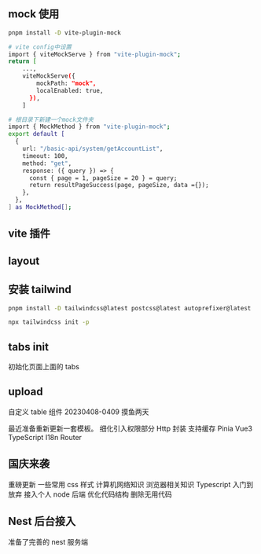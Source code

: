 ## mock 使用

```bash
pnpm install -D vite-plugin-mock

# vite config中设置
import { viteMockServe } from "vite-plugin-mock";
return [
    ...,
    viteMockServe({
        mockPath: "mock",
        localEnabled: true,
      }),
    ]

# 根目录下新建一个mock文件夹
import { MockMethod } from "vite-plugin-mock";
export default [
  {
    url: "/basic-api/system/getAccountList",
    timeout: 100,
    method: "get",
    response: ({ query }) => {
      const { page = 1, pageSize = 20 } = query;
      return resultPageSuccess(page, pageSize, data ={});
    },
  },
] as MockMethod[];
```

## vite 插件

## layout

## 安装 tailwind

```bash
pnpm install -D tailwindcss@latest postcss@latest autoprefixer@latest

npx tailwindcss init -p
```

## tabs init

初始化页面上面的 tabs

## upload

自定义 table 组件
20230408-0409 摸鱼两天

最近准备重新更新一套模板。
细化引入权限部分
Http 封装 支持缓存
Pinia Vue3 TypeScript
I18n Router

## 国庆来袭

重磅更新
一些常用 css 样式
计算机网络知识
浏览器相关知识
Typescript 入门到放弃
接入个人 node 后端
优化代码结构 删除无用代码

## Nest 后台接入

准备了完善的 nest 服务端
